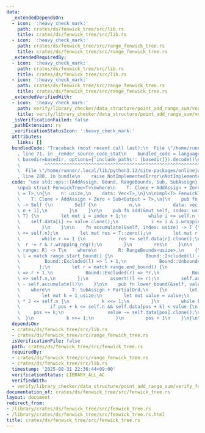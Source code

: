 ```yaml
---
data:
  _extendedDependsOn:
  - icon: ':heavy_check_mark:'
    path: crates/ds/fenwick_tree/src/lib.rs
    title: crates/ds/fenwick_tree/src/lib.rs
  - icon: ':heavy_check_mark:'
    path: crates/ds/fenwick_tree/src/range_fenwick_tree.rs
    title: crates/ds/fenwick_tree/src/range_fenwick_tree.rs
  _extendedRequiredBy:
  - icon: ':heavy_check_mark:'
    path: crates/ds/fenwick_tree/src/lib.rs
    title: crates/ds/fenwick_tree/src/lib.rs
  - icon: ':heavy_check_mark:'
    path: crates/ds/fenwick_tree/src/range_fenwick_tree.rs
    title: crates/ds/fenwick_tree/src/range_fenwick_tree.rs
  _extendedVerifiedWith:
  - icon: ':heavy_check_mark:'
    path: verify/library_checker/data_structure/point_add_range_sum/verify_fenwick_tree/src/main.rs
    title: verify/library_checker/data_structure/point_add_range_sum/verify_fenwick_tree/src/main.rs
  _isVerificationFailed: false
  _pathExtension: rs
  _verificationStatusIcon: ':heavy_check_mark:'
  attributes:
    links: []
  bundledCode: "Traceback (most recent call last):\n  File \"/home/runner/.local/lib/python3.12/site-packages/onlinejudge_verify/documentation/build.py\"\
    , line 71, in _render_source_code_stat\n    bundled_code = language.bundle(stat.path,\
    \ basedir=basedir, options={'include_paths': [basedir]}).decode()\n          \
    \         ^^^^^^^^^^^^^^^^^^^^^^^^^^^^^^^^^^^^^^^^^^^^^^^^^^^^^^^^^^^^^^^^^^^^^^^^^^^^^^^^^\n\
    \  File \"/home/runner/.local/lib/python3.12/site-packages/onlinejudge_verify/languages/rust.py\"\
    , line 288, in bundle\n    raise NotImplementedError\nNotImplementedError\n"
  code: "use std::ops::{AddAssign, Bound, RangeBounds, Sub, SubAssign};\n\nuse numeric::zero::Zero;\n\
    \npub struct FenwickTree<T>\nwhere\n    T: Clone + AddAssign + Zero + Sub<Output\
    \ = T>,\n{\n    n: usize,\n    data: Vec<T>,\n}\n\nimpl<T> FenwickTree<T>\nwhere\n\
    \    T: Clone + AddAssign + Zero + Sub<Output = T>,\n{\n    pub fn new(n: usize)\
    \ -> Self {\n        Self {\n            n,\n            data: vec![T::zero();\
    \ n + 1],\n        }\n    }\n\n    pub fn add(&mut self, index: usize, value:\
    \ T) {\n        let mut i = index + 1;\n        while i <= self.n {\n        \
    \    self.data[i] += value.clone();\n            i += i & i.wrapping_neg();\n\
    \        }\n    }\n\n    fn accumulate(&self, index: usize) -> T {\n        assert!(index\
    \ <= self.n);\n        let mut res = T::zero();\n        let mut r = index;\n\
    \        while r >= 1 {\n            res += self.data[r].clone();\n          \
    \  r -= r & r.wrapping_neg();\n        }\n        res\n    }\n\n    pub fn sum<R>(&self,\
    \ range: R) -> T\n    where\n        R: RangeBounds<usize>,\n    {\n        let\
    \ l = match range.start_bound() {\n            Bound::Included(l) => *l,\n   \
    \         Bound::Excluded(l) => l + 1,\n            Bound::Unbounded => 0,\n \
    \       };\n        let r = match range.end_bound() {\n            Bound::Included(r)\
    \ => r + 1,\n            Bound::Excluded(r) => *r,\n            Bound::Unbounded\
    \ => self.n,\n        };\n        assert!(l <= r);\n        self.accumulate(r)\
    \ - self.accumulate(l)\n    }\n\n    pub fn lower_bound(&self, value: T) -> usize\n\
    \    where\n        T: SubAssign + PartialOrd,\n    {\n        let mut pos = 0_usize;\n\
    \        let mut k = 1_usize;\n        let mut value = value;\n        while k\
    \ * 2 <= self.n {\n            k <<= 1;\n        }\n        while k >= 1 {\n \
    \           if pos + k <= self.n && self.data[pos + k] < value {\n           \
    \     pos += k;\n                value -= self.data[pos].clone();\n          \
    \  }\n            k >>= 1;\n        }\n        pos + 1\n    }\n}\n"
  dependsOn:
  - crates/ds/fenwick_tree/src/lib.rs
  - crates/ds/fenwick_tree/src/range_fenwick_tree.rs
  isVerificationFile: false
  path: crates/ds/fenwick_tree/src/fenwick_tree.rs
  requiredBy:
  - crates/ds/fenwick_tree/src/range_fenwick_tree.rs
  - crates/ds/fenwick_tree/src/lib.rs
  timestamp: '2025-08-31 22:36:44+09:00'
  verificationStatus: LIBRARY_ALL_AC
  verifiedWith:
  - verify/library_checker/data_structure/point_add_range_sum/verify_fenwick_tree/src/main.rs
documentation_of: crates/ds/fenwick_tree/src/fenwick_tree.rs
layout: document
redirect_from:
- /library/crates/ds/fenwick_tree/src/fenwick_tree.rs
- /library/crates/ds/fenwick_tree/src/fenwick_tree.rs.html
title: crates/ds/fenwick_tree/src/fenwick_tree.rs
---
```

